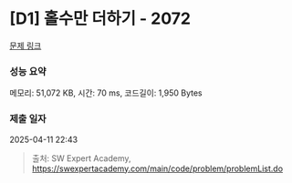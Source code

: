 # [D1] 홀수만 더하기 - 2072 

[문제 링크](https://swexpertacademy.com/main/code/problem/problemDetail.do?contestProbId=AV5QSEhaA5sDFAUq) 

### 성능 요약

메모리: 51,072 KB, 시간: 70 ms, 코드길이: 1,950 Bytes

### 제출 일자

2025-04-11 22:43



> 출처: SW Expert Academy, https://swexpertacademy.com/main/code/problem/problemList.do